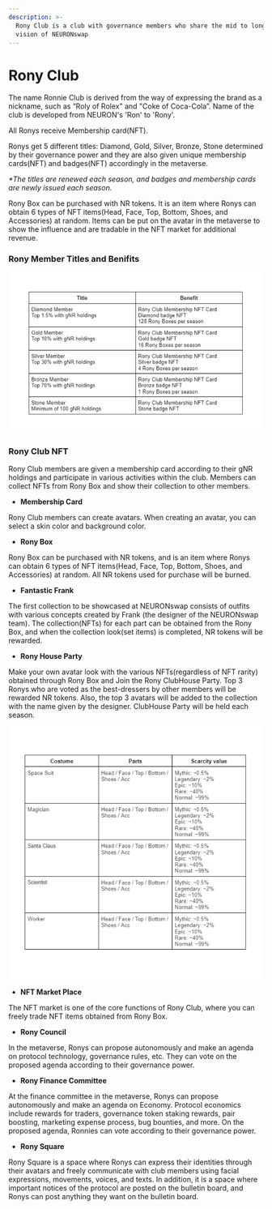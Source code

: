 ```yaml
---
description: >-
  Rony Club is a club with governance members who share the mid to long term
  vision of NEURONswap
---
```


# Rony Club

The name Ronnie Club is derived from the way of expressing the brand as a nickname, such as “Roly of Rolex" and "Coke of Coca-Cola”. Name of the club is developed from NEURON's 'Ron' to 'Rony'.

All Ronys receive Membership card(NFT).

Ronys get 5 different titles: Diamond, Gold, Silver, Bronze, Stone  determined by their governance power and they are also given unique membership cards(NFT) and badges(NFT) accordingly in the metaverse.

_\*The titles are renewed each season, and badges and membership cards are newly issued each season._

Rony Box can be purchased with NR tokens. It is an item where Ronys can obtain 6 types of NFT items(Head, Face, Top, Bottom, Shoes, and Accessories) at random. Items can be put on the avatar in the metaverse to show the influence and are tradable in the NFT market for additional revenue.&#x20;

### **Rony Member Titles and Benifits**

![](<../../.gitbook/assets/image (3).png>)

### **Rony Club NFT**

Rony Club members are given a membership card according to their gNR holdings and participate in various activities within the club. Members can collect NFTs from Rony Box and show their collection to other members.

* **Membership Card**

Rony Club members can create avatars. When creating an avatar, you can select a skin color and background color.

* **Rony Box**

Rony Box can be purchased with NR tokens, and is an item where Ronys can obtain 6 types of NFT items(Head, Face, Top, Bottom, Shoes, and Accessories) at random. All NR tokens used for purchase will be burned.

* **Fantastic Frank**

The first collection to be showcased at NEURONswap consists of outfits with various concepts created by Frank (the designer of the NEURONswap team). The collection(NFTs) for each part can be obtained from the Rony Box, and when the collection look(set items) is completed, NR tokens will be rewarded.

* **Rony House Party**

Make your own avatar look with the various NFTs(regardless of NFT rarity) obtained through Rony Box and Join the Rony ClubHouse Party. Top 3 Ronys who are voted as the best-dressers by other members will be rewarded NR tokens. Also, the top 3 avatars will be added to the collection with the name given by the designer. ClubHouse Party will be held each season.

![](<../../.gitbook/assets/image (13).png>)

* **NFT Market Place**

The NFT market is one of the core functions of Rony Club, where you can freely trade NFT items obtained from Rony Box.

* **Rony Council**

In the metaverse, Ronys can propose autonomously and make an agenda on protocol technology, governance rules, etc. They can vote on the proposed agenda according to their governance power.

* **Rony Finance Committee**

At the finance committee in the metaverse, Ronys can propose autonomously and make an agenda on Economy. Protocol economics include rewards for traders, governance token staking rewards, pair boosting, marketing expense process, bug bounties, and more. On the proposed agenda, Ronnies can vote according to their governance power.

* **Rony Square**

Rony Square is a space where Ronys can express their identities through their avatars and freely communicate with club members using facial expressions, movements, voices, and texts. In addition, it is a space where important notices of the protocol are posted on the bulletin board, and Ronys can post anything they want on the bulletin board.

